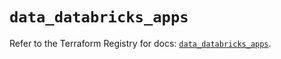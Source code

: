 # `data_databricks_apps`

Refer to the Terraform Registry for docs: [`data_databricks_apps`](https://registry.terraform.io/providers/databricks/databricks/1.90.0/docs/data-sources/apps).
